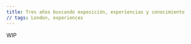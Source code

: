 ```yaml
---
title: Tres años buscando exposición, experiencias y conocimiento
// tags: London, experiences
---
```


WIP
